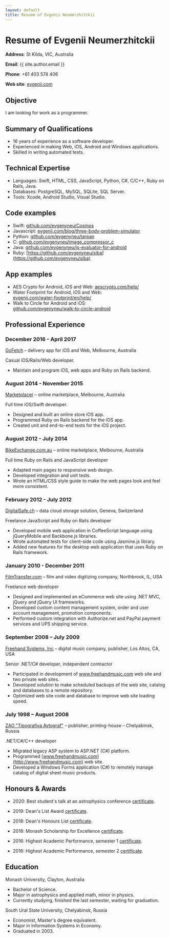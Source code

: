 ```yaml
---
layout: default
title: Resume of Evgenii Neumerzhitckii
---
```


# Resume of Evgenii Neumerzhitckii

**Address**: St Kilda, VIC, Australia

**Email**: {{ site.author.email }}

**Phone**: +61 403 574 406

**Web site**: [evgenii.com](https://evgenii.com)


## Objective

I am looking for work as a programmer.



## Summary of Qualifications

* 16 years of experience as a software developer.
* Experienced in making Web, iOS, Android and Windows applications.
* Skilled in writing automated tests.


## Technical Expertise

* Languages: Swift, HTML, CSS, JavaScript, Python, C#, C/C++, Ruby on Rails, Java.
* Databases: PostgreSQL, MySQL, SQLite, SQL Server.
* Tools: Xcode, Android Studio, Visual Studio.



## Code examples

* Swift: [github.com/evgenyneu/Cosmos](https://github.com/evgenyneu/Cosmos)
* Javascript: [evgenii.com/blog/three-body-problem-simulator](https://evgenii.com/blog/three-body-problem-simulator)
* Python: [github.com/evgenyneu/tarpan](https://github.com/evgenyneu/tarpan)
* C: [github.com/evgenyneu/image_compressor_c](https://github.com/evgenyneu/image_compressor_c)
* Java: [github.com/evgenyneu/js-evaluator-for-android](https://github.com/evgenyneu/js-evaluator-for-android)
* Ruby: [https://github.com/evgenyneu/siba](https://github.com/evgenyneu/siba)


## App examples

* AES Crypto for Android, iOS and Web: [aescrypto.com/help/](http://aescrypto.com/help/)
* Water Footprint for Android, iOS and Web: <br>[evgenii.com/water-footprint/en/help/](https://evgenii.com/water-footprint/en/help/)
* Walk to Circle for Android and iOS: <br>[github.com/evgenyneu/walk-to-circle-android](https://github.com/evgenyneu/walk-to-circle-android)



## Professional Experience

### December 2016 - April 2017

[GoFetch](http://www.go-fetch.com.au) – delivery app for iOS and Web, Melbourne, Australia

Casual iOS/Rails/Web developer.

* Maintain and program iOS, web apps and Ruby on Rails backend.


### August 2014 - November 2015

[Marketplacer](http://marketplacer.com) – online marketplace, Melbourne, Australia

Full time iOS/Swift developer.

* Designed and built an online store iOS app.
* Programmed Ruby on Rails backend for the iOS app.
* Created unit and end-to-end tests for the iOS project.


### August 2012 - July 2014

[BikeExchange.com.au](http://bikeexchange.com.au) – online marketplace, Melbourne, Australia

Full time Ruby on Rails and JavaScript developer

* Adapted main pages to responsive web design.
* Developed integration and unit tests.
* Wrote an HTML/CSS style guide to make the web pages look and feel more consistent.


### February 2012 - July 2012

[DigitalSafe.ch](http://digitalsafe.ch) – data cloud storage solution, Geneva, Switzerland

Freelance JavaScript and Ruby on Rails developer

* Developed mobile web application in CoffeeScript language using jQueryMobile and Backbone.js libraries.
* Wrote automated tests for client-side code using Jasmine.js library.
* Added new features for the desktop web application that uses Ruby on Rails framework.



### January 2010 - December 2011

[FilmTransfer.com](http://filmtransfer.com) – film and video digitizing company, Northbrook, IL, USA

Freelance web developer

* Designed and implemented an eCommerce web site using .NET MVC, jQuery and jQuery UI frameworks.
* Developed custom content management system, order and user account management, promotion components.
* Performed custom integration with Authorize.net and PayPal payment services and UPS shipping service.


### September 2008 – July 2009

[Freehand Systems, Inc](http://www.freehandmusic.com) – digital music company, publisher, Los Altos, CA, USA

Senior .NET/C# developer, independent contractor

* Participated in development of www.freehandmusic.com web site and two private web sites.
* Developed solution to make scheduled backups of the web site, catalog and databases to a remote repository.
* Optimized web site code and database to improve web site loading speed.



### July 1998 – August 2008

[ZAO "Tipografiya Avtograf"](http://www.bookmusic.ru) – publisher, printing-house – Chelyabinsk, Russia

.NET/C#/C++ developer

* Migrated legacy ASP system to ASP.NET (C#) platform.
* Programmed [www.freehandmusic.com](http://www.freehandmusic.com) web site.
* Developed a Windows Forms application (C#) to remotely manage catalog of digital sheet music products.


## Honours & Awards

* 2020: Best student's talk at an astrophysics conference [certificate](/image/resume/awards/2020/anita_2020_evgenii_neumerzhitckii.jpg).

* 2019: Dean's List Award [certificate](/image/resume/awards/2019/2019_monash_deans_list_award_evgenii_neumerhitckii.jpg).

* 2018: Dean's Honours List [certificate](/image/resume/awards/2018/2018_monash_deans_honours_list_award_evgenii_neumerhitckii.jpg).

* 2018: Monash Scholarship for Excellence [certificate](/image/resume/awards/2018/2018_monash_scholarship_for_excellence_evgenii_neumerhitckii.jpg).

* 2016: Highest Academic Performance, semester 1 [certificate](/image/resume/awards/2016/highest_performance_award_semester2_2016.jpg).

* 2016: Highest Academic Performance, semester 2 [certificate](/image/resume/awards/2016/highest_performance_award_semester1_2016.jpg).



## Education

Monash University, Clayton, Australia

* Bachelor of Science.
* Major in astrophysics and applied math, minor in physics.
* Currently studying, finished the last semester, waiting for graduation.


South Ural State University, Chelyabinsk, Russia

* Economist, Master's degree equivalent.
* Major in Information Systems in Economy.
* Graduated in 2003.
